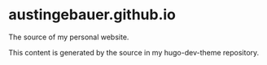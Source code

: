 # austingebauer.github.io

The source of my personal website. 

This content is generated by the source in my hugo-dev-theme repository.
